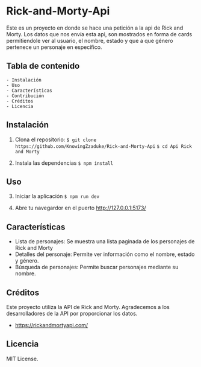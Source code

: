 # Rick-and-Morty-Api
Este es un proyecto en donde se hace una petición a la api de Rick and Morty. Los datos que nos envía esta api, son mostrados en forma de cards permitiendole ver al usuario, el nombre, estado y que a que género pertenece un personaje en específico.

## Tabla de contenido
    - Instalación
    - Uso
    - Características
    - Contribución
    - Créditos
    - Licencia


## Instalación

1. Clona el repositorio:
```$ git clone https://github.com/KnowingZzaduke/Rick-and-Morty-Api```
`$ cd Api Rick and Morty`

2. Instala las dependencias 
`$ npm install`

## Uso

3. Iniciar la aplicación
`$ npm run dev`

4. Abre tu navegardor en el puerto http://127.0.0.1:5173/

## Características

- Lista de personajes: Se muestra una lista paginada de los personajes de Rick and Morty
- Detalles del personaje: Permite ver información como el nombre, estado y género.
- Búsqueda de personajes: Permite buscar personajes mediante su nombre.

## Créditos

Este proyecto utiliza la API de Rick and Morty. Agradecemos a los desarrolladores de la API por proporcionar los datos.
 - https://rickandmortyapi.com/

## Licencia

MIT License.
